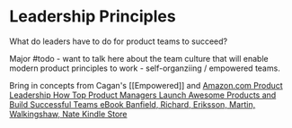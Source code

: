 # Leadership Principles

What do leaders have to do for product teams to succeed?

Major #todo - want to talk here about the team culture that will enable modern product principles to work - self-organziing / empowered teams.

Bring in concepts from Cagan's [[Empowered]] and [Amazon.com Product Leadership How Top Product Managers Launch Awesome Products and Build Successful Teams eBook  Banfield, Richard, Eriksson, Martin, Walkingshaw, Nate Kindle Store](https://www.amazon.com/Product-Leadership-Managers-Products-Successful-ebook-dp-B07285Z141/dp/B07285Z141/ref=mt_other?_encoding=UTF8&me=&qid=)